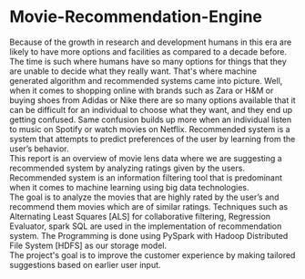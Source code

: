 # Movie-Recommendation-Engine
Because of the growth in research and development humans in this era are likely to have more options and facilities as compared to a decade before. 
The time is such where humans have so many options for things that they are unable to decide what they really want. 
That's where machine generated algorithm and recommended systems came into picture. 
Well, when it comes to shopping online with brands such as Zara or H&M or buying shoes from Adidas or Nike there are so many options available that it can be difficult for an individual to choose what they want, and they end up getting confused. 
Same confusion builds up more when an individual listen to music on Spotify or watch movies on Netflix. 
Recommended system is a system that attempts to predict preferences of the user by learning from the user’s behavior.  
This report is an overview of movie lens data where we are suggesting a recommended system by analyzing ratings given by the users. 
Recommended system is an information filtering tool that is predominant when it comes to machine learning using big data technologies.  
The goal is to analyze the movies that are highly rated by the user’s and recommend them movies which are of similar ratings. 
Techniques such as Alternating Least Squares [ALS] for collaborative filtering, Regression Evaluator, spark SQL are used in the implementation of recommendation system. 
The Programming is done using PySpark with Hadoop Distributed File System [HDFS] as our storage model.  
The project's goal is to improve the customer experience by making tailored suggestions based on earlier user input.
